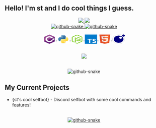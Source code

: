 ## Hello! I'm st and I do cool things I guess.

<div align="center">
  <a href="https://github.com/st7712">
  <img src="https://img.shields.io/badge/Python-blue?logo=python&logoColor=white"/>
  <img src="https://komarev.com/ghpvc/?username=st7712&color=ff69b4"/>
</div>

<div align="center">
  <a href="https://github.com/st7712">
  <picture>
    <source height="180em" media="(prefers-color-scheme: dark)" srcset="https://github-readme-stats.vercel.app/api?username=st7712&show_icons=true&theme=github_dark&include_all_commits=true&count_private=true" />
    <source height="180em" media="(prefers-color-scheme: light)" srcset="https://github-readme-stats.vercel.app/api?username=st7712&show_icons=true&theme=github_light&include_all_commits=true&count_private=true" />
    <img alt="github-snake" src="github-snake.svg" />
  </picture>
  <a href="https://github.com/st7712">
  <picture>
    <source height="180em" media="(prefers-color-scheme: dark)" srcset="https://github-readme-stats.vercel.app/api/top-langs/?username=st7712&layout=compact&langs_count=7&theme=github_dark" />
    <source height="180em" media="(prefers-color-scheme: light)" srcset="https://github-readme-stats.vercel.app/api/top-langs/?username=st7712&layout=compact&langs_count=7&theme=github_light" />
    <img alt="github-snake" src="github-snake.svg" />
  </picture>
</div>
 

   
<div align="center"><br>
   <div style="display: inline_block">
    <img align="center" alt="imst-CSharp" height="30" width="40" src="https://github.com/devicons/devicon/blob/master/icons/csharp/csharp-original.svg">
    <img align="center" alt="imst-Python" height="30" width="40" src="https://raw.githubusercontent.com/devicons/devicon/master/icons/python/python-original.svg">
    <img align="center" alt="imst-Node" height="30" width="40" src="https://raw.githubusercontent.com/devicons/devicon/master/icons/nodejs/nodejs-original.svg">
    <img align="center" alt="imst-TypeScript" height="30" width="40" src="https://raw.githubusercontent.com/devicons/devicon/master/icons/typescript/typescript-original.svg">
    <img align="center" alt="imst-html" height="30" width="40" src="https://raw.githubusercontent.com/devicons/devicon/master/icons/html5/html5-original.svg">
    <img align="center" alt="imst-lua" height="30" width="40" src="https://raw.githubusercontent.com/devicons/devicon/master/icons/lua/lua-original.svg">
  </div>
  
   <br><a href = "mailto:imstcool@protonmail.com"><img src="https://img.shields.io/badge/-protonmail-%23333?style=for-the-badge&logo=gmail&logoColor=white" target="_blank"></a> 
 </div>
</div>
  
##
<div align="center">
  <picture>
    <source media="(prefers-color-scheme: dark)" srcset="https://github.com/st7712/st7712/blob/output/github-contribution-grid-snake-dark.svg" />
    <source media="(prefers-color-scheme: light)" srcset="https://github.com/st7712/st7712/blob/output/github-contribution-grid-snake.svg" />
    <img alt="github-snake" src="github-snake.svg" />
  </picture>
</div>

  ## My Current Projects
  - {st's cool selfbot} - Discord selfbot with some cool commands and features!
 
<br>

<div align="center">
  <picture>
    <a href="https://github.com/st7712/sts-cool-selfbot")
    <source media="(prefers-color-scheme: dark)" srcset="https://github-readme-stats.vercel.app/api/pin/?username=st7712&repo=sts-cool-selfbot&theme=github_dark" />
    <source media="(prefers-color-scheme: light)" srcset="https://github-readme-stats.vercel.app/api/pin/?username=st7712&repo=sts-cool-selfbot&theme=github_light" />
    <img alt="github-snake" src="github-snake.svg" />
  </picture>
</div>
